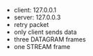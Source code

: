 * client: 127.0.0.1
* server: 127.0.0.3
* retry packet
* only client sends data
* three DATAGRAM frames
* one STREAM frame

